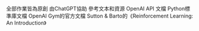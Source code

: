 全部作業皆為原創
由ChatGPT協助
參考文本和資源
OpenAI API 文檔
Python標準庫文檔
OpenAI Gym的官方文檔
Sutton & Barto的《Reinforcement Learning: An Introduction》